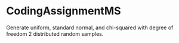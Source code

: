 # CodingAssignmentMS

Generate uniform, standard normal, and chi-squared with degree of freedom 2 distributed random samples.
